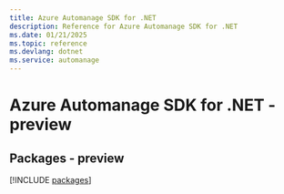 ```yaml
---
title: Azure Automanage SDK for .NET
description: Reference for Azure Automanage SDK for .NET
ms.date: 01/21/2025
ms.topic: reference
ms.devlang: dotnet
ms.service: automanage
---
```

# Azure Automanage SDK for .NET - preview
## Packages - preview
[!INCLUDE [packages](automanage-index.md)]